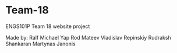 # Team-18
ENGS101P Team 18 website project

Made by:
Ralf Michael Yap
Rod Mateev
Vladislav Repinskiy
Rudraksh Shankaran
Martynas Janonis